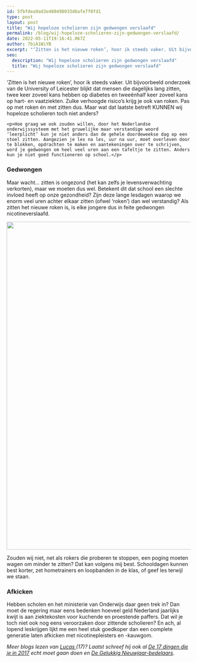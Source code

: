 ```yaml
---
id: 5fbfdea9ad3e480498033d6afe7f0fd1
type: post
layout: post
title: "Wij hopeloze scholieren zijn gedwongen verslaafd"
permalink: /blog/wij-hopeloze-scholieren-zijn-gedwongen-verslaafd/
date: 2022-05-11T19:16:41.067Z
author: 7biA1WiYB
excerpt: "‘Zitten is het nieuwe roken’, hoor ik steeds vaker. Uit bijvoorbeeld onderzoek van de University of Leicester blijkt dat mensen die dagelijks lang zitten, twee keer zoveel kans hebben op diabetes en tweeënhalf keer zoveel kans op hart- en vaatziekten. Zulke verhoogde risico’s krijg je ook van roken. Pas op met roken én met zitten dus. Maar wat dat laatste betreft KUNNEN wij hopeloze scholieren toch niet anders?  "
seo:
  description: "Wij hopeloze scholieren zijn gedwongen verslaafd"
  title: "Wij hopeloze scholieren zijn gedwongen verslaafd"
---
```

‘Zitten is het nieuwe roken’, hoor ik steeds vaker. Uit bijvoorbeeld onderzoek van de University of Leicester blijkt dat mensen die dagelijks lang zitten, twee keer zoveel kans hebben op diabetes en tweeënhalf keer zoveel kans op hart- en vaatziekten. Zulke verhoogde risico’s krijg je ook van roken. Pas op met roken én met zitten dus. Maar wat dat laatste betreft KUNNEN wij hopeloze scholieren toch niet anders?  

    <p>Hoe graag we ook zouden willen, door het Nederlandse onderwijssysteem met het gruwelijke maar verstandige woord ‘leerplicht’ kun je niet anders dan de gehele doordeweekse dag op een stoel zitten. Aangezien je les na les, uur na uur, moet overleven door te blokken, opdrachten te maken en aantekeningen over te schrijven, word je gedwongen om heel veel uren aan een tafeltje te zitten. Anders kun je niet goed functioneren op school.</p>
<h3>Gedwongen</h3>
<p>Maar wacht... zitten is ongezond (het kan zelfs je levensverwachting verkorten), maar we moeten dus wel. Betekent dit dat school een slechte invloed heeft op onze gezondheid? Zijn deze lange lesdagen waarop we enorm veel uren achter elkaar zitten (ofwel ‘roken’) dan wel verstandig? Als zitten het nieuwe roken is, is elke jongere dus in feite gedwongen nicotineverslaafd.</p>
<p><div class="media media-element-container media-default"><div id="file-415229" class="file file-image file-image-jpeg">

        
  
  <div class="content">
    <img height="897" width="1395" class="media-element file-default" src="https://original.sevendays.nl/sites/default/files/roken1.jpg" alt="">  </div>

  
</div>
</div>
<p>Zouden wij niet, net als rokers die proberen te stoppen, een poging moeten wagen om minder te zitten? Dat kan volgens mij best. Schooldagen kunnen best korter, zet hometrainers en loopbanden in de klas, of geef les terwijl we staan.</p>
<h3>Afkicken</h3>
<p>Hebben scholen en het ministerie van Onderwijs daar geen trek in? Dan moet de regering maar eens bedenken hoeveel geld Nederland jaarlijks kwijt is aan ziektekosten voor kuchende en proestende paffers. Dat wil je toch niet ook nog eens veroorzaken door zittende scholieren? En ach, al lopend leskrijgen lijkt me een heel stuk goedkoper dan een complete generatie laten afkicken met nicotinepleisters en -kauwgom.</p>
<p><em>Meer blogs lezen van <a href="https://original.sevendays.nl/users/lucas-versteeg">Lucas </a>(17)? Laatst schreef hij ook al <a href="https://original.sevendays.nl/blog/de-17-dingen-die-je-2017-echt-moet-gaan-doen">De 17 dingen die je in 2017</a> echt moet gaan doen en <a href="https://original.sevendays.nl/blog/de-gelukkig-nieuwjaar-bedelaars">De Gelukkig Nieuwjaar-bedelaars</a>.</em></p>  
